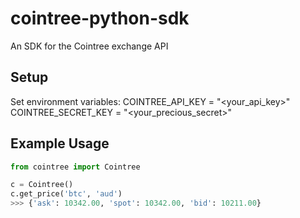 # cointree-python-sdk
An SDK for the Cointree exchange API 

## Setup
Set environment variables:
COINTREE_API_KEY = "<your_api_key>"
COINTREE_SECRET_KEY = "<your_precious_secret>" 

## Example Usage
```python
from cointree import Cointree

c = Cointree()
c.get_price('btc', 'aud') 
>>> {'ask': 10342.00, 'spot': 10342.00, 'bid': 10211.00}
```
